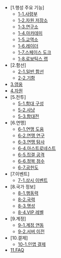 * [1.행성 주요 기능]
  - [1-1.사령부](kor/101commandcenter.md)
  - [1-2.자원 저장소](kor/102resourcestorage.md)
  - [1-3.연구소](kor/103research.md)
  - [1-4.아카데미](kor/104academy.md)
  - [1-5.교역소](kor/105tradingpost.md)
  - [1-6.레이더](kor/106radar.md)
  - [1-7.스페이스 도크](kor/107spacedock.md)
  - [1-8.로보틱스 랩](kor/108roboticslab.md)
* [2.함선]
  - [2-1.일반 함선](kor/201normalship.md)
  - [2-2.기함](kor/202flagship.md)
* [3.영웅](kor/300hero.md)
* [4.자원](kor/400resource.md)
* [5.전투]
  - [5-1.함대 구성](kor/501fleetset.md)
  - [5-2.사냥](kor/502hunt.md)
  - [5-3.함대전](kor/503fleetbattle.md)
* [6.연맹]
  - [6-1.연맹 도움](kor/601fedhelp.md)
  - [6-2.연맹 연구](kor/602fedresearch.md)
  - [6-3.연맹 탐사](kor/603fedexploration.md)
  - [6-4.아스트로네스트](kor/604fedastronest.md)
  - [6-5.집결 공격](kor/605fedrallyattack.md)
  - [6-6.정복 점수](kor/606fedconquestscore.md)
  - [6-7.공헌도](kor/607fedcontribution.md)
* [7.이벤트]
  - [7-1.상시 이벤트](kor/701regularevent.md)
* [8.국가 정보]
  - [8-1.행동력](kor/801actionpoint.md)
  - [8-2.국력](kor/802nationalpower.md)
  - [8-3.명성](kor/803fame.md)
  - [8-4.VIP 레벨](kor/804viplevel.md)
* [9.계정]
  - [9-1.계정 연동](kor/901connectaccount.md)
  - [9-2.서버 이전](kor/902moveserver.md)
* [10.결제]
  - [10-1.인앱 결제](kor/1001inappbilling.md)
* [11.FAQ](kor/1100faq.md)

